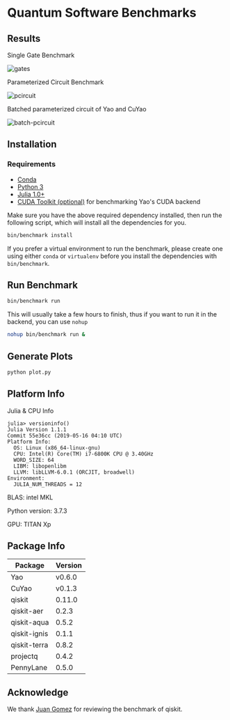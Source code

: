 # Quantum Software Benchmarks

## Results

Single Gate Benchmark

![gates](https://github.com/Roger-luo/quantum-benchmarks/blob/master/gates.png)

Parameterized Circuit Benchmark

![pcircuit](https://github.com/Roger-luo/quantum-benchmarks/blob/master/pcircuit.png)

Batched parameterized circuit of Yao and CuYao

![batch-pcircuit](https://github.com/Roger-luo/quantum-benchmarks/blob/master/pcircuit_batch.png)

## Installation

### Requirements

- [Conda](https://conda.io/projects/conda/en/latest/user-guide/install/index.html?highlight=conda)
- [Python 3](https://www.python.org/downloads/)
- [Julia 1.0+](https://julialang.org/)
- [CUDA Toolkit (optional)](https://developer.nvidia.com/cuda-toolkit) for benchmarking Yao's CUDA backend

Make sure you have the above required dependency installed, then run the following script, which will install
all the dependencies for you.

```sh
bin/benchmark install
```

If you prefer a virtual environment to run the benchmark, please create one using either `conda` or `virtualenv`
before you install the dependencies with `bin/benchmark`.

## Run Benchmark

```sh
bin/benchmark run
```

This will usually take a few hours to finish, thus if you want to run it in the backend, you can use `nohup`

```sh
nohup bin/benchmark run &
```

## Generate Plots

```sh
python plot.py
```

## Platform Info

Julia & CPU Info

```
julia> versioninfo()
Julia Version 1.1.1
Commit 55e36cc (2019-05-16 04:10 UTC)
Platform Info:
  OS: Linux (x86_64-linux-gnu)
  CPU: Intel(R) Core(TM) i7-6800K CPU @ 3.40GHz
  WORD_SIZE: 64
  LIBM: libopenlibm
  LLVM: libLLVM-6.0.1 (ORCJIT, broadwell)
Environment:
  JULIA_NUM_THREADS = 12
```

BLAS: intel MKL

Python version: 3.7.3

GPU: TITAN Xp

## Package Info

|       Package        | Version |
| -------------------- | ------- |
| Yao                  | v0.6.0  |
| CuYao                | v0.1.3  |
| qiskit               | 0.11.0  |
| qiskit-aer           | 0.2.3   |
| qiskit-aqua          | 0.5.2   |
| qiskit-ignis         | 0.1.1   |
| qiskit-terra         | 0.8.2   |
| projectq             | 0.4.2   |
| PennyLane            | 0.5.0   |

## Acknowledge

We thank [Juan Gomez](https://github.com/atilag) for reviewing the benchmark of qiskit.
